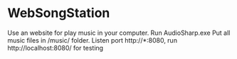# WebSongStation
Use an website for play music in your computer.
Run AudioSharp.exe
Put all music files in /music/ folder.
Listen port http://*:8080, run http://localhost:8080/ for testing
